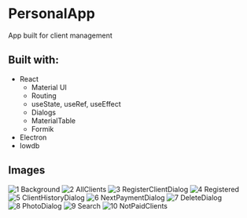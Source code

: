 # PersonalApp
 App built for client management
## Built with:
- React 
  -   Material UI
  -   Routing
  -   useState, useRef, useEffect
  -   Dialogs
  -   MaterialTable
  -   Formik
- Electron
- lowdb

## Images
![1 Background](https://user-images.githubusercontent.com/72602557/120926542-a0a25f80-c6dd-11eb-8638-4b25ab6ffa8f.png)
![2 AllClients](https://user-images.githubusercontent.com/72602557/120926545-a435e680-c6dd-11eb-9073-ddbda78e57de.png)
![3 RegisterClientDialog](https://user-images.githubusercontent.com/72602557/120926547-a5671380-c6dd-11eb-8cb2-61fc24acb9c8.png)
![4 Registered](https://user-images.githubusercontent.com/72602557/120926550-a6984080-c6dd-11eb-85cc-f73f48183b75.png)
![5 ClientHistoryDialog](https://user-images.githubusercontent.com/72602557/120926552-a730d700-c6dd-11eb-966d-dd3e74b8bb74.png)
![6 NextPaymentDialog](https://user-images.githubusercontent.com/72602557/120926554-a8620400-c6dd-11eb-9d22-14183d0d3a68.png)
![7 DeleteDialog](https://user-images.githubusercontent.com/72602557/120926555-a8fa9a80-c6dd-11eb-8192-a56bf850c72a.png)
![8 PhotoDialog](https://user-images.githubusercontent.com/72602557/120926557-aa2bc780-c6dd-11eb-8a06-013244be3e4c.png)
![9 Search](https://user-images.githubusercontent.com/72602557/120926559-abf58b00-c6dd-11eb-8d7b-e51781f80eba.png)
![10 NotPaidClients](https://user-images.githubusercontent.com/72602557/120926561-adbf4e80-c6dd-11eb-804b-09d890640db3.png)
